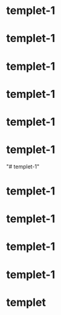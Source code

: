 # templet-1
# templet-1
# templet-1
# templet-1
# templet-1
# templet-1
"# templet-1" 
# templet-1
# templet-1
# templet-1
# templet-1
# templet
